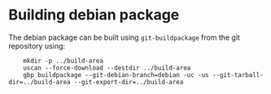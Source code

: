 # Building debian package

The debian package can be built using `git-buildpackage` from the git repository using:

```
    mkdir -p ../build-area
    uscan --force-download --destdir ../build-area
    gbp buildpackage --git-debian-branch=debian -uc -us --git-tarball-dir=../build-area --git-export-dir=../build-area
```
